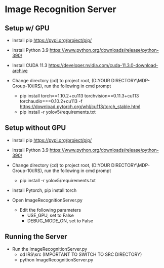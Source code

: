# Image Recognition Server

## Setup w/ GPU
- Install pip https://pypi.org/project/pip/

- Install Python 3.9 https://www.python.org/downloads/release/python-390/

- Install CUDA 11.3 https://developer.nvidia.com/cuda-11.3.0-download-archive

- Change directory (cd) to project root, (D:YOUR DIRECTORY\MDP-Group-10\IRS), run the following in cmd prompt
  - pip install torch==1.10.2+cu113 torchvision==0.11.3+cu113 torchaudio===0.10.2+cu113 -f https://download.pytorch.org/whl/cu113/torch_stable.html
  - pip install -r yolov5/requirements.txt

## Setup without GPU
- Install pip https://pypi.org/project/pip/

- Install Python 3.9 https://www.python.org/downloads/release/python-390/

- Change directory (cd) to project root, (D:YOUR DIRECTORY\MDP-Group-10\IRS), run the following in cmd prompt
  - pip install -r yolov5/requirements.txt

- Install Pytorch, pip install torch

- Open ImageRecognitionServer.py
  - Edit the following parameters
    - USE_GPU, set to False
    - DEBUG_MODE_ON, set to False

## Running the Server
- Run the ImageRecognitionServer.py
  - cd IRS\src (IMPORTANT TO SWITCH TO SRC DIRECTORY)
  - python ImageRecognitionServer.py
